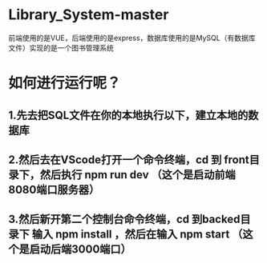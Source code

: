 # Library_System-master
前端使用的是VUE，后端使用的是express，数据库使用的是MySQL（有数据库文件）实现的是一个图书管理系统
# 如何进行运行呢？

## 1.先去把SQL文件在你的本地执行以下，建立本地的数据库
## 2.然后去在VScode打开一个命令终端，cd 到 front目录下，然后执行 npm run dev （这个是启动前端8080端口服务器）
## 3.然后新开第二个控制台命令终端，cd 到backed目录下 输入 npm install ，然后在输入 npm start （这个是启动后端3000端口）

